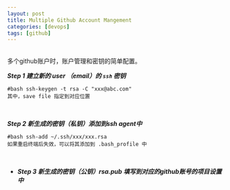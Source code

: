 ```yaml
---
layout: post
title: Multiple Github Account Mangement
categories: [devops]
tags: [github]
---
```


<br>
多个github账户时，账户管理和密钥的简单配置。

<br>

**_Step 1 建立新的 user （email）的 `ssh` 密钥_**

    #bash ssh-keygen -t rsa -C "xxx@abc.com"
    其中，save file 指定到对应位置

 <br>

**_Step 2 新生成的密钥（私钥）添加到ssh agent中_**

    #bash ssh-add ~/.ssh/xxx/xxx.rsa
    如果重启终端后失效，可以将其添加到 .bash_profile 中

<br>

* **_Step 3 新生成的密钥（公钥）rsa.pub 填写到对应的github账号的项目设置中_**

<br>



